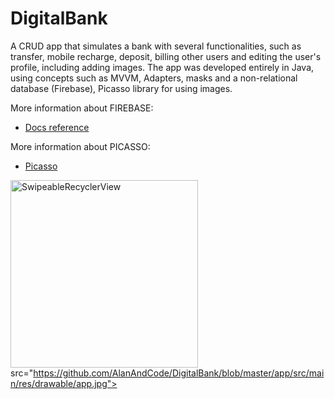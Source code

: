 # DigitalBank

A CRUD app that simulates a bank with several functionalities, such as transfer, mobile recharge, deposit, billing other users and editing the user's profile, including adding images. The app was developed entirely in Java, using concepts such as MVVM, Adapters, masks and a non-relational database (Firebase), Picasso library for using images.

More information about FIREBASE:
* [Docs reference]([https://martinfowler.com/articles/richardsonMaturityModel.html](https://firebase.google.com/docs/reference))

More information about PICASSO:
* [Picasso](https://github.com/square/picasso)


<img width="300" alt="SwipeableRecyclerView"> src="https://github.com/AlanAndCode/DigitalBank/blob/master/app/src/main/res/drawable/app.jpg"> 